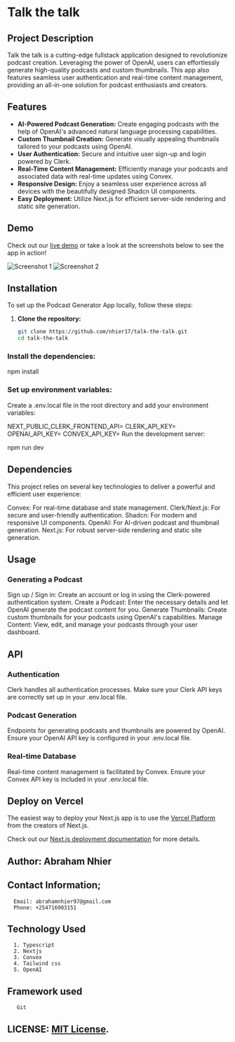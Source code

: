 # Talk the talk

## Project Description
Talk the talk is  a cutting-edge fullstack application designed to revolutionize podcast creation. Leveraging the power of OpenAI, users can effortlessly generate high-quality podcasts and custom thumbnails. This app also features seamless user authentication and real-time content management, providing an all-in-one solution for podcast enthusiasts and creators.

## Features
- **AI-Powered Podcast Generation:** Create engaging podcasts with the help of OpenAI's advanced natural language processing capabilities.
- **Custom Thumbnail Creation:** Generate visually appealing thumbnails tailored to your podcasts using OpenAI.
- **User Authentication:** Secure and intuitive user sign-up and login powered by Clerk.
- **Real-Time Content Management:** Efficiently manage your podcasts and associated data with real-time updates using Convex.
- **Responsive Design:** Enjoy a seamless user experience across all devices with the beautifully designed Shadcn UI components.
- **Easy Deployment:** Utilize Next.js for efficient server-side rendering and static site generation.

## Demo
Check out our [live demo](#) or take a look at the screenshots below to see the app in action!

![Screenshot 1](#)
![Screenshot 2](#)

## Installation
To set up the Podcast Generator App locally, follow these steps:

1. **Clone the repository:**

   ```bash
   git clone https://github.com/nhier17/talk-the-talk.git
   cd talk-the-talk
### Install the dependencies:
npm install

### Set up environment variables:
Create a .env.local file in the root directory and add your environment variables:

   NEXT_PUBLIC_CLERK_FRONTEND_API=<your-clerk-frontend-api>
   CLERK_API_KEY=<your-clerk-api-key>
   OPENAI_API_KEY=<your-openai-api-key>
   CONVEX_API_KEY=<your-convex-api-key>
   Run the development server:

npm run dev

## Dependencies
This project relies on several key technologies to deliver a powerful and efficient user experience:

Convex: For real-time database and state management.
Clerk/Next.js: For secure and user-friendly authentication.
Shadcn: For modern and responsive UI components.
OpenAI: For AI-driven podcast and thumbnail generation.
Next.js: For robust server-side rendering and static site generation.

## Usage
### Generating a Podcast
Sign up / Sign in: Create an account or log in using the Clerk-powered authentication system.
Create a Podcast: Enter the necessary details and let OpenAI generate the podcast content for you.
Generate Thumbnails: Create custom thumbnails for your podcasts using OpenAI's capabilities.
Manage Content: View, edit, and manage your podcasts through your user dashboard.

## API
### Authentication
Clerk handles all authentication processes. Make sure your Clerk API keys are correctly set up in your .env.local file.

### Podcast Generation
Endpoints for generating podcasts and thumbnails are powered by OpenAI. Ensure your OpenAI API key is configured in your .env.local file.

### Real-time Database
Real-time content management is facilitated by Convex. Ensure your Convex API key is included in your .env.local file.

## Deploy on Vercel

The easiest way to deploy your Next.js app is to use the [Vercel Platform](https://vercel.com/new?utm_medium=default-template&filter=next.js&utm_source=create-next-app&utm_campaign=create-next-app-readme) from the creators of Next.js.

Check out our [Next.js deployment documentation](https://nextjs.org/docs/deployment) for more details.

## Author: Abraham Nhier

## Contact Information;
      Email: abrahamnhier97@gmail.com
      Phone: +254716903151

## Technology Used 
      1. Typescript
      2. Nextjs
      3. Convex
      4. Tailwind css
      5. OpenAI

 ## Framework used
       Git
       
 ## LICENSE: [MIT License](link-to-license-file).
